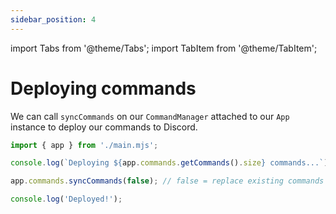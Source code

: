 ```yaml
---
sidebar_position: 4
---
```


import Tabs from '@theme/Tabs';
import TabItem from '@theme/TabItem';

# Deploying commands

We can call `syncCommands` on our `CommandManager` attached to our `App` instance to deploy our commands to Discord.

```ts
import { app } from './main.mjs';

console.log(`Deploying ${app.commands.getCommands().size} commands...`);

app.commands.syncCommands(false); // false = replace existing commands deployed to Discord

console.log('Deployed!');
```
